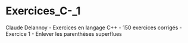 # Exercices_C-_1
Claude Delannoy - Exercices en langage C++ - 150 exercices corrigés - Exercice 1 - Enlever les parenthèses superflues
